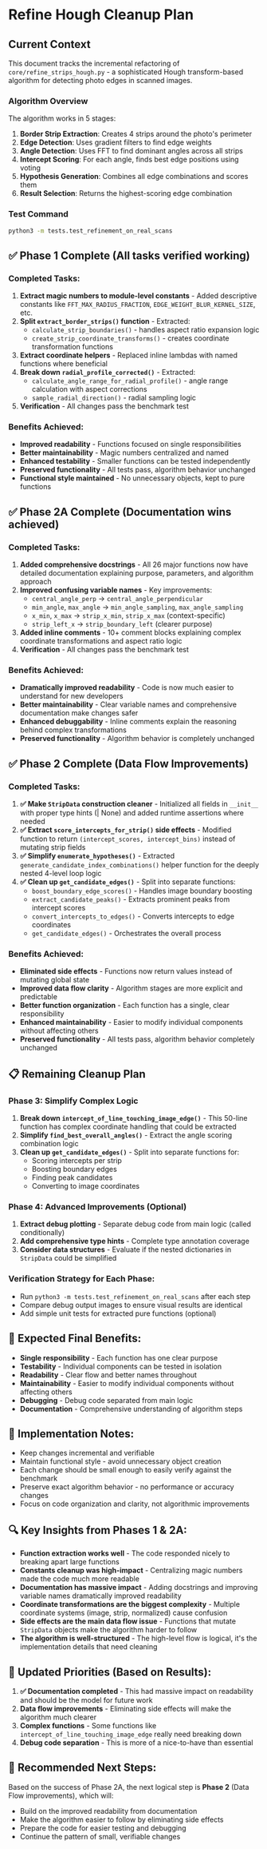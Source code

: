 # Refine Hough Cleanup Plan

## Current Context

This document tracks the incremental refactoring of `core/refine_strips_hough.py` - a sophisticated Hough transform-based algorithm for detecting photo edges in scanned images.

### Algorithm Overview
The algorithm works in 5 stages:
1. **Border Strip Extraction**: Creates 4 strips around the photo's perimeter
2. **Edge Detection**: Uses gradient filters to find edge weights
3. **Angle Detection**: Uses FFT to find dominant angles across all strips
4. **Intercept Scoring**: For each angle, finds best edge positions using voting
5. **Hypothesis Generation**: Combines all edge combinations and scores them
6. **Result Selection**: Returns the highest-scoring edge combination

### Test Command
```bash
python3 -m tests.test_refinement_on_real_scans
```

## ✅ Phase 1 Complete (All tasks verified working)

### Completed Tasks:
1. **Extract magic numbers to module-level constants** - Added descriptive constants like `FFT_MAX_RADIUS_FRACTION`, `EDGE_WEIGHT_BLUR_KERNEL_SIZE`, etc.
2. **Split `extract_border_strips()` function** - Extracted:
   - `calculate_strip_boundaries()` - handles aspect ratio expansion logic
   - `create_strip_coordinate_transforms()` - creates coordinate transformation functions
3. **Extract coordinate helpers** - Replaced inline lambdas with named functions where beneficial
4. **Break down `radial_profile_corrected()`** - Extracted:
   - `calculate_angle_range_for_radial_profile()` - angle range calculation with aspect corrections
   - `sample_radial_direction()` - radial sampling logic
5. **Verification** - All changes pass the benchmark test

### Benefits Achieved:
- **Improved readability** - Functions focused on single responsibilities
- **Better maintainability** - Magic numbers centralized and named
- **Enhanced testability** - Smaller functions can be tested independently
- **Preserved functionality** - All tests pass, algorithm behavior unchanged
- **Functional style maintained** - No unnecessary objects, kept to pure functions

## ✅ Phase 2A Complete (Documentation wins achieved)

### Completed Tasks:
1. **Added comprehensive docstrings** - All 26 major functions now have detailed documentation explaining purpose, parameters, and algorithm approach
2. **Improved confusing variable names** - Key improvements:
   - `central_angle_perp` → `central_angle_perpendicular`
   - `min_angle`, `max_angle` → `min_angle_sampling`, `max_angle_sampling`
   - `x_min`, `x_max` → `strip_x_min`, `strip_x_max` (context-specific)
   - `strip_left_x` → `strip_boundary_left` (clearer purpose)
3. **Added inline comments** - 10+ comment blocks explaining complex coordinate transformations and aspect ratio logic
4. **Verification** - All changes pass the benchmark test

### Benefits Achieved:
- **Dramatically improved readability** - Code is now much easier to understand for new developers
- **Better maintainability** - Clear variable names and comprehensive documentation make changes safer
- **Enhanced debuggability** - Inline comments explain the reasoning behind complex transformations
- **Preserved functionality** - Algorithm behavior is completely unchanged

## ✅ Phase 2 Complete (Data Flow Improvements)

### Completed Tasks:
1. **✅ Make `StripData` construction cleaner** - Initialized all fields in `__init__` with proper type hints (| None) and added runtime assertions where needed
2. **✅ Extract `score_intercepts_for_strip()` side effects** - Modified function to return `(intercept_scores, intercept_bins)` instead of mutating strip fields
3. **✅ Simplify `enumerate_hypotheses()`** - Extracted `generate_candidate_index_combinations()` helper function for the deeply nested 4-level loop logic
4. **✅ Clean up `get_candidate_edges()`** - Split into separate functions:
   - `boost_boundary_edge_scores()` - Handles image boundary boosting
   - `extract_candidate_peaks()` - Extracts prominent peaks from intercept scores
   - `convert_intercepts_to_edges()` - Converts intercepts to edge coordinates
   - `get_candidate_edges()` - Orchestrates the overall process

### Benefits Achieved:
- **Eliminated side effects** - Functions now return values instead of mutating global state
- **Improved data flow clarity** - Algorithm stages are more explicit and predictable
- **Better function organization** - Each function has a single, clear responsibility
- **Enhanced maintainability** - Easier to modify individual components without affecting others
- **Preserved functionality** - All tests pass, algorithm behavior completely unchanged

## 📋 Remaining Cleanup Plan

### Phase 3: Simplify Complex Logic
1. **Break down `intercept_of_line_touching_image_edge()`** - This 50-line function has complex coordinate handling that could be extracted
2. **Simplify `find_best_overall_angles()`** - Extract the angle scoring combination logic
3. **Clean up `get_candidate_edges()`** - Split into separate functions for:
   - Scoring intercepts per strip
   - Boosting boundary edges  
   - Finding peak candidates
   - Converting to image coordinates

### Phase 4: Advanced Improvements (Optional)
1. **Extract debug plotting** - Separate debug code from main logic (called conditionally)
2. **Add comprehensive type hints** - Complete type annotation coverage
3. **Consider data structures** - Evaluate if the nested dictionaries in `StripData` could be simplified

### Verification Strategy for Each Phase:
- Run `python3 -m tests.test_refinement_on_real_scans` after each step
- Compare debug output images to ensure visual results are identical
- Add simple unit tests for extracted pure functions (optional)

## 🎯 Expected Final Benefits:
- **Single responsibility** - Each function has one clear purpose
- **Testability** - Individual components can be tested in isolation  
- **Readability** - Clear flow and better names throughout
- **Maintainability** - Easier to modify individual components without affecting others
- **Debugging** - Debug code separated from main logic
- **Documentation** - Comprehensive understanding of algorithm steps

## 📝 Implementation Notes:
- Keep changes incremental and verifiable
- Maintain functional style - avoid unnecessary object creation  
- Each change should be small enough to easily verify against the benchmark
- Preserve exact algorithm behavior - no performance or accuracy changes
- Focus on code organization and clarity, not algorithmic improvements

## 🔍 Key Insights from Phases 1 & 2A:
- **Function extraction works well** - The code responded nicely to breaking apart large functions
- **Constants cleanup was high-impact** - Centralizing magic numbers made the code much more readable
- **Documentation has massive impact** - Adding docstrings and improving variable names dramatically improved readability
- **Coordinate transformations are the biggest complexity** - Multiple coordinate systems (image, strip, normalized) cause confusion
- **Side effects are the main data flow issue** - Functions that mutate `StripData` objects make the algorithm harder to follow
- **The algorithm is well-structured** - The high-level flow is logical, it's the implementation details that need cleaning

## 🎯 Updated Priorities (Based on Results):
1. **✅ Documentation completed** - This had massive impact on readability and should be the model for future work
2. **Data flow improvements** - Eliminating side effects will make the algorithm much clearer  
3. **Complex functions** - Some functions like `intercept_of_line_touching_image_edge` really need breaking down
4. **Debug code separation** - This is more of a nice-to-have than essential

## 🔧 Recommended Next Steps:
Based on the success of Phase 2A, the next logical step is **Phase 2** (Data Flow improvements), which will:
- Build on the improved readability from documentation
- Make the algorithm easier to follow by eliminating side effects
- Prepare the code for easier testing and debugging
- Continue the pattern of small, verifiable changes